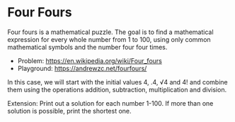 # Four Fours

Four fours is a mathematical puzzle. The goal is to find a mathematical expression for every whole number from 1 to 100, using only common mathematical symbols and the number four four times.

- Problem: https://en.wikipedia.org/wiki/Four_fours
- Playground: https://andrewzc.net/fourfours/

In this case, we will start with the initial values 4, .4, √4 and 4! and combine them using the operations addition, subtraction, multiplication and division.

Extension: Print out a solution for each number 1-100. If more than one solution is possible, print the shortest one.
